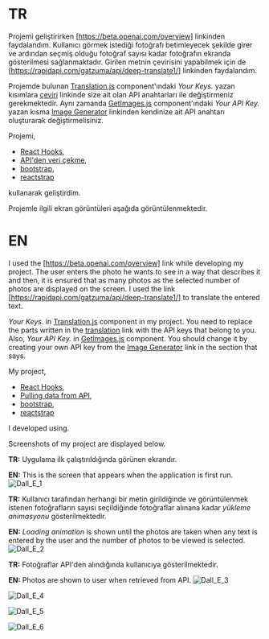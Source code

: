 TR
======

Projemi geliştirirken [https://beta.openai.com/overview] linkinden faydalandım. Kullanıcı görmek istediği fotoğrafı betimleyecek şekilde girer ve ardından seçmiş olduğu fotoğraf sayısı kadar fotoğrafın ekranda gösterilmesi sağlanmaktadır. Girilen metnin çevirisini yapabilmek için de [https://rapidapi.com/gatzuma/api/deep-translate1/] linkinden faydalandım.

Projemde bulunan [Translation.js](https://github.com/ahmetkanbaz/DALL_E_React_App/blob/main/src/Components/Translation/Translation.js) component'ındaki *Your Keys.* yazan kısımlara [çeviri](https://rapidapi.com/gatzuma/api/deep-translate1/) linkinde size ait olan API anahtarları ile değiştirmeniz gerekmektedir. Aynı zamanda [GetImages.js](https://github.com/ahmetkanbaz/DALL_E_React_App/blob/main/src/Components/Dall_E/GetImages.js) component'ındaki *Your API Key.* yazan kısma [Image Generator](https://beta.openai.com/docs/guides/images/introduction) linkinden kendinize ait API anahtarı oluşturarak değiştirmelisiniz.

Projemi,
- [React Hooks](https://www.w3schools.com/react/react_hooks.asp),
- [API'den veri çekme](https://www.w3schools.com/jsref/api_fetch.asp),
- [bootstrap](https://react-bootstrap.github.io/getting-started/introduction),
- [reactstrap](https://reactstrap.github.io/?path=/story/home-installation--page)

kullanarak geliştirdim.

Projemle ilgili ekran görüntüleri aşağıda görüntülenmektedir.

EN
======
I used the [https://beta.openai.com/overview] link while developing my project. The user enters the photo he wants to see in a way that describes it and then, it is ensured that as many photos as the selected number of photos are displayed on the screen. I used the link [https://rapidapi.com/gatzuma/api/deep-translate1/] to translate the entered text.

*Your Keys.* in [Translation.js](https://github.com/ahmetkanbaz/DALL_E_React_App/blob/main/src/Components/Translation/Translation.js) component in my project. You need to replace the parts written in the [translation](https://rapidapi.com/gatzuma/api/deep-translate1/) link with the API keys that belong to you. Also, *Your API Key.* in [GetImages.js](https://github.com/ahmetkanbaz/DALL_E_React_App/blob/main/src/Components/Dall_E/GetImages.js) component. You should change it by creating your own API key from the [Image Generator](https://beta.openai.com/docs/guides/images/introduction) link in the section that says.

My project,
- [React Hooks](https://www.w3schools.com/react/react_hooks.asp),
- [Pulling data from API](https://www.w3schools.com/jsref/api_fetch.asp),
- [bootstrap](https://react-bootstrap.github.io/getting-started/introduction),
- [reactstrap](https://reactstrap.github.io/?path=/story/home-installation--page)

I developed using.

Screenshots of my project are displayed below.



**TR:** Uygulama ilk çalıştırıldığında görünen ekrandır.

**EN:** This is the screen that appears when the application is first run.
![Dall_E_1](https://user-images.githubusercontent.com/106634419/207445573-a8e5052e-40c9-421c-87b0-6d9f354d647e.png)


**TR:** Kullanıcı tarafından herhangi bir metin girildiğinde ve görüntülenmek istenen fotoğrafların sayısı seçildiğinde fotoğraflar alınana kadar *yükleme animasyonu* gösterilmektedir.

**EN:** *Loading animation* is shown until the photos are taken when any text is entered by the user and the number of photos to be viewed is selected.
![Dall_E_2](https://user-images.githubusercontent.com/106634419/207446279-30fba2a2-5717-4425-9f79-8478b6b937fd.png)


**TR:** Fotoğraflar API'den alındığında kullanıcıya gösterilmektedir.

**EN:** Photos are shown to user when retrieved from API.
![Dall_E_3](https://user-images.githubusercontent.com/106634419/207446315-529b50d3-f3d2-4bcd-ba73-b92b93b54c8a.png)



![Dall_E_4](https://user-images.githubusercontent.com/106634419/207446331-dc8dd7c1-a2e3-4c9f-bba9-2296971f3291.png)



![Dall_E_5](https://user-images.githubusercontent.com/106634419/207446367-bd27b8d6-29cf-47e2-b7bf-78bc25dac3db.png)



![Dall_E_6](https://user-images.githubusercontent.com/106634419/207446384-934a842d-168b-4648-8696-b660153aef9b.png)
